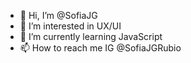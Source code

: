 - 👋 Hi, I’m @SofiaJG
- 👀 I’m interested in UX/UI 
- 🌱 I’m currently learning JavaScript
- 📫 How to reach me IG @SofiaJGRubio

<!---
SofiaJG/SofiaJG is a ✨ special ✨ repository because its `README.md` (this file) appears on your GitHub profile.
You can click the Preview link to take a look at your changes.
--->
